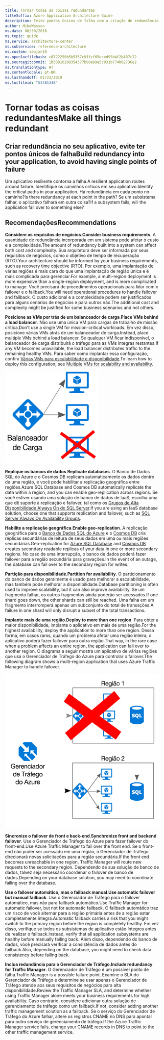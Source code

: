 ```yaml
---
title: Tornar todas as coisas redundantes
titleSuffix: Azure Application Architecture Guide
description: Evite pontos únicos de falha com a criação de redundância em seu aplicativo.
author: MikeWasson
ms.date: 08/30/2018
ms.topic: guide
ms.service: architecture-center
ms.subservice: reference-architecture
ms.custom: seojan19
ms.openlocfilehash: c8722250b5b5357c9ffcf65eced95b4f2b487c72
ms.sourcegitcommit: 1b50810208354577b00e89e5c031b774b02736e2
ms.translationtype: HT
ms.contentlocale: pt-BR
ms.lasthandoff: 01/23/2019
ms.locfileid: "54481348"
---
```

# <a name="make-all-things-redundant"></a><span data-ttu-id="23a05-103">Tornar todas as coisas redundantes</span><span class="sxs-lookup"><span data-stu-id="23a05-103">Make all things redundant</span></span>

## <a name="build-redundancy-into-your-application-to-avoid-having-single-points-of-failure"></a><span data-ttu-id="23a05-104">Criar redundância no seu aplicativo, evite ter pontos únicos de falha</span><span class="sxs-lookup"><span data-stu-id="23a05-104">Build redundancy into your application, to avoid having single points of failure</span></span>

<span data-ttu-id="23a05-105">Um aplicativo resiliente contorna a falha.</span><span class="sxs-lookup"><span data-stu-id="23a05-105">A resilient application routes around failure.</span></span> <span data-ttu-id="23a05-106">Identifique os caminhos críticos em seu aplicativo.</span><span class="sxs-lookup"><span data-stu-id="23a05-106">Identify the critical paths in your application.</span></span> <span data-ttu-id="23a05-107">Há redundância em cada ponto no caminho?</span><span class="sxs-lookup"><span data-stu-id="23a05-107">Is there redundancy at each point in the path?</span></span> <span data-ttu-id="23a05-108">Se um subsistema falhar, o aplicativo falhará em outra coisa?</span><span class="sxs-lookup"><span data-stu-id="23a05-108">If a subsystem fails, will the application fail over to something else?</span></span>

## <a name="recommendations"></a><span data-ttu-id="23a05-109">Recomendações</span><span class="sxs-lookup"><span data-stu-id="23a05-109">Recommendations</span></span>

<span data-ttu-id="23a05-110">**Considere os requisitos de negócios**.</span><span class="sxs-lookup"><span data-stu-id="23a05-110">**Consider business requirements**.</span></span> <span data-ttu-id="23a05-111">A quantidade de redundância incorporada em um sistema pode afetar o custo e a complexidade.</span><span class="sxs-lookup"><span data-stu-id="23a05-111">The amount of redundancy built into a system can affect both cost and complexity.</span></span> <span data-ttu-id="23a05-112">Sua arquitetura deve ser informada por seus requisitos de negócios, como o objetivo de tempo de recuperação (RTO).</span><span class="sxs-lookup"><span data-stu-id="23a05-112">Your architecture should be informed by your business requirements, such as recovery time objective (RTO).</span></span> <span data-ttu-id="23a05-113">Por exemplo, uma implantação de várias regiões é mais cara do que uma implantação de região única e é mais complicada para gerenciar.</span><span class="sxs-lookup"><span data-stu-id="23a05-113">For example, a multi-region deployment is more expensive than a single-region deployment, and is more complicated to manage.</span></span> <span data-ttu-id="23a05-114">Você precisará de procedimentos operacionais para lidar com o failover e o failback.</span><span class="sxs-lookup"><span data-stu-id="23a05-114">You will need operational procedures to handle failover and failback.</span></span> <span data-ttu-id="23a05-115">O custo adicional e a complexidade podem ser justificados para alguns cenários de negócios e para outros não.</span><span class="sxs-lookup"><span data-stu-id="23a05-115">The additional cost and complexity might be justified for some business scenarios and not others.</span></span>

<span data-ttu-id="23a05-116">**Posicione as VMs por trás de um balanceador de carga**.</span><span class="sxs-lookup"><span data-stu-id="23a05-116">**Place VMs behind a load balancer**.</span></span> <span data-ttu-id="23a05-117">Não use uma única VM para cargas de trabalho de missão crítica.</span><span class="sxs-lookup"><span data-stu-id="23a05-117">Don't use a single VM for mission-critical workloads.</span></span> <span data-ttu-id="23a05-118">Em vez disso, posicione várias VMs atrás de um balanceador de carga.</span><span class="sxs-lookup"><span data-stu-id="23a05-118">Instead, place multiple VMs behind a load balancer.</span></span> <span data-ttu-id="23a05-119">Se qualquer VM ficar indisponível, o balanceador de carga distribuirá o tráfego para as VMs íntegras restantes.</span><span class="sxs-lookup"><span data-stu-id="23a05-119">If any VM becomes unavailable, the load balancer distributes traffic to the remaining healthy VMs.</span></span> <span data-ttu-id="23a05-120">Para saber como implantar essa configuração, confira [Várias VMs para escalabilidade e disponibilidade][multi-vm-blueprint].</span><span class="sxs-lookup"><span data-stu-id="23a05-120">To learn how to deploy this configuration, see [Multiple VMs for scalability and availability][multi-vm-blueprint].</span></span>

![Diagrama de VMs com balanceamento de carga](./images/load-balancing.svg)

<span data-ttu-id="23a05-122">**Replique os bancos de dados**.</span><span class="sxs-lookup"><span data-stu-id="23a05-122">**Replicate databases**.</span></span> <span data-ttu-id="23a05-123">O Banco de Dados SQL do Azure e o Cosmos DB replicam automaticamente os dados dentro de uma região, e você pode habilitar a replicação geográfica entre regiões.</span><span class="sxs-lookup"><span data-stu-id="23a05-123">Azure SQL Database and Cosmos DB automatically replicate the data within a region, and you can enable geo-replication across regions.</span></span> <span data-ttu-id="23a05-124">Se você estiver usando uma solução de banco de dados de IaaS, escolha uma que dê suporte à replicação e failover, tal como os [Grupos de Alta Disponibilidade Always On do SQL Server][sql-always-on].</span><span class="sxs-lookup"><span data-stu-id="23a05-124">If you are using an IaaS database solution, choose one that supports replication and failover, such as [SQL Server Always On Availability Groups][sql-always-on].</span></span>

<span data-ttu-id="23a05-125">**Habilite a replicação geográfica**.</span><span class="sxs-lookup"><span data-stu-id="23a05-125">**Enable geo-replication**.</span></span> <span data-ttu-id="23a05-126">A replicação geográfica para o [Banco de Dados SQL do Azure][sql-geo-replication] e o [Cosmos DB][cosmosdb-geo-replication] cria réplicas secundárias de leitura de seus dados em uma ou mais regiões secundárias.</span><span class="sxs-lookup"><span data-stu-id="23a05-126">Geo-replication for [Azure SQL Database][sql-geo-replication] and [Cosmos DB][cosmosdb-geo-replication] creates secondary readable replicas of your data in one or more secondary regions.</span></span> <span data-ttu-id="23a05-127">No caso de uma interrupção, o banco de dados poderá fazer failover para a região secundária para gravações.</span><span class="sxs-lookup"><span data-stu-id="23a05-127">In the event of an outage, the database can fail over to the secondary region for writes.</span></span>

<span data-ttu-id="23a05-128">**Partição para disponibilidade**.</span><span class="sxs-lookup"><span data-stu-id="23a05-128">**Partition for availability**.</span></span> <span data-ttu-id="23a05-129">O particionamento do banco de dados geralmente é usado para melhorar a escalabilidade, mas também pode melhorar a disponibilidade.</span><span class="sxs-lookup"><span data-stu-id="23a05-129">Database partitioning is often used to improve scalability, but it can also improve availability.</span></span> <span data-ttu-id="23a05-130">Se um fragmento falhar, os outros fragmentos ainda poderão ser acessados.</span><span class="sxs-lookup"><span data-stu-id="23a05-130">If one shard goes down, the other shards can still be reached.</span></span> <span data-ttu-id="23a05-131">Uma falha em um fragmento interromperá apenas um subconjunto do total de transações.</span><span class="sxs-lookup"><span data-stu-id="23a05-131">A failure in one shard will only disrupt a subset of the total transactions.</span></span>

<span data-ttu-id="23a05-132">**Implante mais de uma região**.</span><span class="sxs-lookup"><span data-stu-id="23a05-132">**Deploy to more than one region**.</span></span> <span data-ttu-id="23a05-133">Para obter a maior disponibilidade, implante o aplicativo em mais de uma região.</span><span class="sxs-lookup"><span data-stu-id="23a05-133">For the highest availability, deploy the application to more than one region.</span></span> <span data-ttu-id="23a05-134">Dessa forma, em casos raros, quando um problema afetar uma região inteira, o aplicativo poderá fazer failover para outra região.</span><span class="sxs-lookup"><span data-stu-id="23a05-134">That way, in the rare case when a problem affects an entire region, the application can fail over to another region.</span></span> <span data-ttu-id="23a05-135">O diagrama a seguir mostra um aplicativo de várias regiões que usa o Gerenciador de Tráfego do Azure para controlar o failover.</span><span class="sxs-lookup"><span data-stu-id="23a05-135">The following diagram shows a multi-region application that uses Azure Traffic Manager to handle failover.</span></span>

![Diagrama do uso do Gerenciador de Tráfego do Azure para controlar o failover](./images/failover.svg)

<span data-ttu-id="23a05-137">**Sincronize o failover de front e back-end**.</span><span class="sxs-lookup"><span data-stu-id="23a05-137">**Synchronize front and backend failover**.</span></span> <span data-ttu-id="23a05-138">Use o Gerenciador de Tráfego do Azure para fazer failover do front-end.</span><span class="sxs-lookup"><span data-stu-id="23a05-138">Use Azure Traffic Manager to fail over the front end.</span></span> <span data-ttu-id="23a05-139">Se o front-end não puder ser acessado em uma região, o Gerenciador de Tráfego direcionará novas solicitações para a região secundária.</span><span class="sxs-lookup"><span data-stu-id="23a05-139">If the front end becomes unreachable in one region, Traffic Manager will route new requests to the secondary region.</span></span> <span data-ttu-id="23a05-140">Dependendo de sua solução de banco de dados, talvez seja necessário coordenar o failover de banco de dados.</span><span class="sxs-lookup"><span data-stu-id="23a05-140">Depending on your database solution, you may need to coordinate failing over the database.</span></span>

<span data-ttu-id="23a05-141">**Use o failover automático, mas o failback manual**.</span><span class="sxs-lookup"><span data-stu-id="23a05-141">**Use automatic failover but manual failback**.</span></span> <span data-ttu-id="23a05-142">Use o Gerenciador de Tráfego para o failover automático, mas não para failback automático.</span><span class="sxs-lookup"><span data-stu-id="23a05-142">Use Traffic Manager for automatic failover, but not for automatic failback.</span></span> <span data-ttu-id="23a05-143">O failback automático traz um risco de você alternar para a região primária antes de a região estar completamente íntegra.</span><span class="sxs-lookup"><span data-stu-id="23a05-143">Automatic failback carries a risk that you might switch to the primary region before the region is completely healthy.</span></span> <span data-ttu-id="23a05-144">Em vez disso, verifique se todos os subsistemas de aplicativo estão íntegros antes de realizar o failback.</span><span class="sxs-lookup"><span data-stu-id="23a05-144">Instead, verify that all application subsystems are healthy before manually failing back.</span></span> <span data-ttu-id="23a05-145">Além disso, dependendo do banco de dados, você precisará verificar a consistência de dados antes do failback.</span><span class="sxs-lookup"><span data-stu-id="23a05-145">Also, depending on the database, you might need to check data consistency before failing back.</span></span>

<span data-ttu-id="23a05-146">**Inclua redundância para o Gerenciador de Tráfego**.</span><span class="sxs-lookup"><span data-stu-id="23a05-146">**Include redundancy for Traffic Manager**.</span></span> <span data-ttu-id="23a05-147">O Gerenciador de Tráfego é um possível ponto de falha.</span><span class="sxs-lookup"><span data-stu-id="23a05-147">Traffic Manager is a possible failure point.</span></span> <span data-ttu-id="23a05-148">Examine o SLA do Gerenciador de Tráfego e determine se usar apenas o Gerenciador de Tráfego atende aos seus requisitos de negócios para alta disponibilidade.</span><span class="sxs-lookup"><span data-stu-id="23a05-148">Review the Traffic Manager SLA, and determine whether using Traffic Manager alone meets your business requirements for high availability.</span></span> <span data-ttu-id="23a05-149">Caso contrário, considere adicionar outra solução de gerenciamento de tráfego como um failback.</span><span class="sxs-lookup"><span data-stu-id="23a05-149">If not, consider adding another traffic management solution as a failback.</span></span> <span data-ttu-id="23a05-150">Se o serviço do Gerenciador de Tráfego do Azure falhar, altere os registros CNAME no DNS para apontar para outro serviço de gerenciamento de tráfego.</span><span class="sxs-lookup"><span data-stu-id="23a05-150">If the Azure Traffic Manager service fails, change your CNAME records in DNS to point to the other traffic management service.</span></span>

<!-- links -->

[multi-vm-blueprint]: ../../reference-architectures/virtual-machines-windows/multi-vm.md

[cassandra]: https://cassandra.apache.org/
[cosmosdb-geo-replication]: /azure/cosmos-db/distribute-data-globally
[sql-always-on]: https://msdn.microsoft.com/library/hh510230.aspx
[sql-geo-replication]: /azure/sql-database/sql-database-geo-replication-overview
